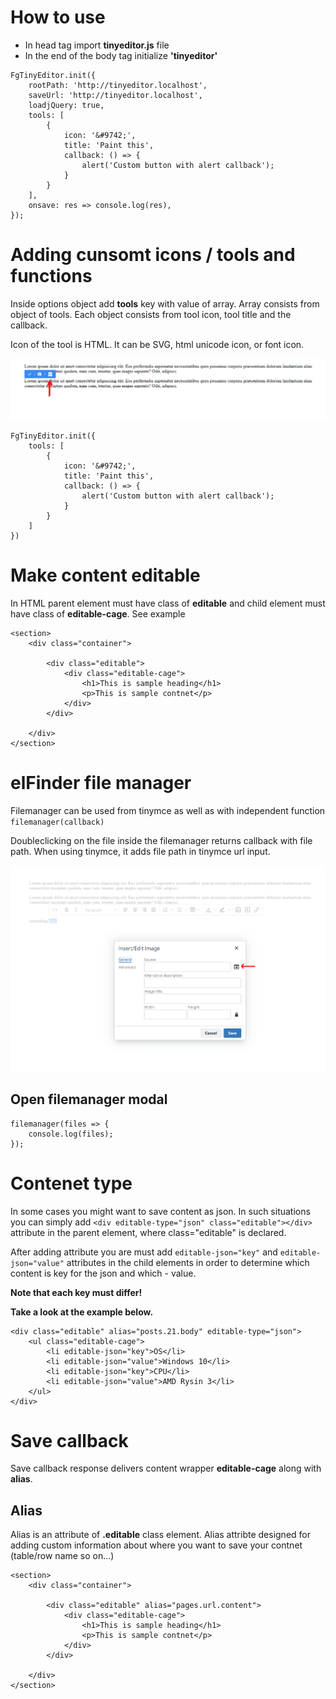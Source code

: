 # How to use

- In head tag import **tinyeditor.js** file
- In the end of the body tag initialize **'tinyeditor'**


```
FgTinyEditor.init({
    rootPath: 'http://tinyeditor.localhost',
    saveUrl: 'http://tinyeditor.localhost',
    loadjQuery: true,
    tools: [
        {
            icon: '&#9742;',
            title: 'Paint this',
            callback: () => {
                alert('Custom button with alert callback');
            }
        }
    ],
    onsave: res => console.log(res),
});
```

# Adding cunsomt icons / tools and functions

Inside options object add **tools** key with value of array.
Array consists from object of tools. Each object consists from tool icon, tool title and the callback.

Icon of the tool is HTML. It can be SVG, html unicode icon, or font icon.

![](tools.png "Open filemanager from tiny mce")

```
FgTinyEditor.init({
    tools: [
        {
            icon: '&#9742;',
            title: 'Paint this',
            callback: () => {
                alert('Custom button with alert callback');
            }
        }
    ]
})
```

# Make content editable

In HTML parent element must have class of **editable** and child element must have class of **editable-cage**. See example

```
<section>
    <div class="container">

        <div class="editable">
            <div class="editable-cage">
                <h1>This is sample heading</h1>
                <p>This is sample contnet</p>
            </div>
        </div>

    </div>
</section>
```

# elFinder file manager

Filemanager can be used from tinymce as well as with independent function ```filemanager(callback)```

Doubleclicking on the file inside the filemanager returns callback with file path. When using tinymce, it adds file path in tinymce url input.

![](filemanager-01.png "Open filemanager from tiny mce")

## Open filemanager modal
```
filemanager(files => {
    console.log(files);
});
```

# Contenet type
In some cases you might want to save content as json. In such situations you can simply add ```<div editable-type="json" class="editable"></div>``` attribute in the parent element, where class="editable" is declared.

After adding attribute you are must add ```editable-json="key"``` and ```editable-json="value"``` attributes in the child elements in order to determine which content is key for the json and which - value.

**Note that each key must differ!**

**Take a look at the example below.**

```
<div class="editable" alias="posts.21.body" editable-type="json">
    <ul class="editable-cage">
        <li editable-json="key">OS</li>
        <li editable-json="value">Windows 10</li>
        <li editable-json="key">CPU</li>
        <li editable-json="value">AMD Rysin 3</li>
    </ul>
</div>

```


# Save callback

Save callback response delivers content wrapper **editable-cage** along with **alias**.

## Alias 

Alias is an attribute of **.editable** class element. Alias attribte designed for adding custom information about where you want to save your contnet (table/row name so on...)

```
<section>
    <div class="container">

        <div class="editable" alias="pages.url.content">
            <div class="editable-cage">
                <h1>This is sample heading</h1>
                <p>This is sample contnet</p>
            </div>
        </div>

    </div>
</section>
```